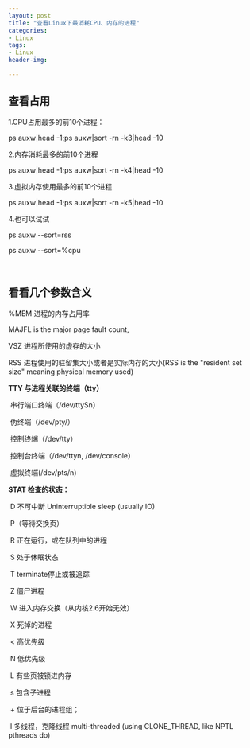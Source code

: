 ```yaml
---
layout: post
title: "查看Linux下最消耗CPU、内存的进程"
categories:
- Linux
tags:
- Linux
header-img: 

---
```




## 查看占用

1.CPU占用最多的前10个进程： 

ps auxw|head -1;ps auxw|sort -rn -k3|head -10

2.内存消耗最多的前10个进程 

ps auxw|head -1;ps auxw|sort -rn -k4|head -10

3.虚拟内存使用最多的前10个进程 

ps auxw|head -1;ps auxw|sort -rn -k5|head -10

4.也可以试试

ps auxw --sort=rss

ps auxw --sort=%cpu

<br>



## 看看几个参数含义

%MEM 进程的内存占用率

MAJFL is the major page fault count, 

VSZ 进程所使用的虚存的大小

RSS 进程使用的驻留集大小或者是实际内存的大小(RSS is the "resident set size" meaning physical memory used)

**TTY 与进程关联的终端（tty）**

​    串行端口终端（/dev/ttySn）

​    伪终端（/dev/pty/） 

​    控制终端（/dev/tty） 

​    控制台终端（/dev/ttyn,   /dev/console） 

​    虚拟终端(/dev/pts/n) 

**STAT 检查的状态：**

​    D    不可中断     Uninterruptible sleep (usually IO) 

​	P（等待交换页）

​    R    正在运行，或在队列中的进程 

​    S    处于休眠状态 

​    T    terminate停止或被追踪 

​    Z    僵尸进程 

​    W    进入内存交换（从内核2.6开始无效） 

​    X    死掉的进程 

​    <    高优先级 

​    N    低优先级 

​    L    有些页被锁进内存 

​    s    包含子进程 

​    \+    位于后台的进程组； 

​    l    多线程，克隆线程  multi-threaded (using CLONE_THREAD, like NPTL pthreads do) 
